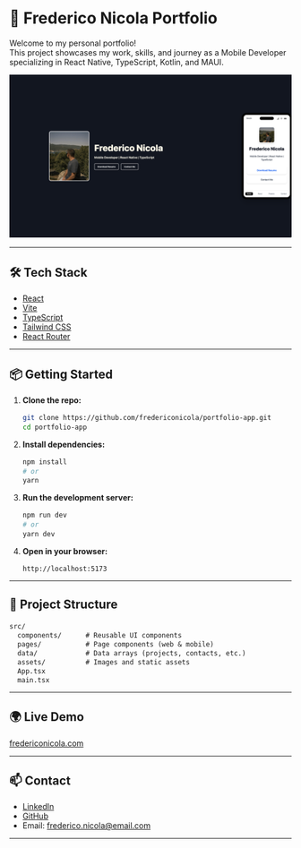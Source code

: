 # 🚀 Frederico Nicola Portfolio

Welcome to my personal portfolio!  
This project showcases my work, skills, and journey as a Mobile Developer specializing in React Native, TypeScript, Kotlin, and MAUI.

![Portfolio Screenshot](./screenshot.png)

---


## 🛠️ Tech Stack

- [React](https://react.dev/)
- [Vite](https://vitejs.dev/)
- [TypeScript](https://www.typescriptlang.org/)
- [Tailwind CSS](https://tailwindcss.com/)
- [React Router](https://reactrouter.com/)

---

## 📦 Getting Started

1. **Clone the repo:**

   ```bash
   git clone https://github.com/fredericonicola/portfolio-app.git
   cd portfolio-app
   ```

2. **Install dependencies:**

   ```bash
   npm install
   # or
   yarn
   ```

3. **Run the development server:**

   ```bash
   npm run dev
   # or
   yarn dev
   ```

4. **Open in your browser:**
   ```
   http://localhost:5173
   ```

---

## 📁 Project Structure

```
src/
  components/      # Reusable UI components
  pages/           # Page components (web & mobile)
  data/            # Data arrays (projects, contacts, etc.)
  assets/          # Images and static assets
  App.tsx
  main.tsx
```

---

## 🌍 Live Demo

[fredericonicola.com](https://fredericonicola.com)

---

## 📫 Contact

- [LinkedIn](https://www.linkedin.com/in/fredericonicola/)
- [GitHub](https://github.com/fredericonicola)
- Email: frederico.nicola@email.com

---
